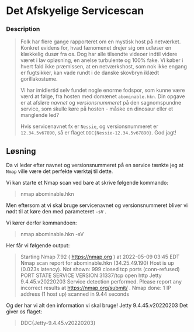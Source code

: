 # Det Afskyelige Servicescan
### Description
>Folk har flere gange rapporteret om en mystisk host på netværket. Konkret evidens for, hvad fænomenet drejer sig om udløser en klækkelig dusør fra os. Dog har alle tilsendte videoer indtil videre været i lav opløsning, en anelse turbulente og 100% fake. Vi køber i hvert fald ikke præmissen, at en netværkshost, som nok ikke engang er fugtsikker, kan vade rundt i de danske skovbryn iklædt gorillakostume.
>
>Vi har imidlertid selv fundet nogle enorme fodspor, som kunne være værd at følge, fra hosten med domænet `abominable.hkn`. Din opgave er at afsløre _navnet_ og _versionsnummeret_ på den sagnomspundne service, som skulle køre på hosten - måske en dinosaur eller et manglende led?
>
>Hvis servicenavnet fx er `Nessie`, og versionsnummeret er `12.34.5v67890`, så er flaget `DDC{Nessie-12.34.5v67890}`. God jagt!

## Løsning
Da vi leder efter navnet og versionsnummeret på en service tænkte jeg at `Nmap` ville være det perfekte værktøj til dette.

Vi kan starte et Nmap scan ved bare at skrive følgende kommando:
>nmap abominable.hkn

Men eftersom at vi skal bruge servicenavnet og versionsnummeret bliver vi nødt til at køre den med parameteret `-sV` .

Vi kører derfor kommandoen:
>nmap abominable.hkn -sV

Her får vi følgende output:
>Starting Nmap 7.92 ( https://nmap.org ) at 2022-05-09 03:45 EDT
Nmap scan report for abominable.hkn (34.25.49.190)
Host is up (0.023s latency).
Not shown: 999 closed tcp ports (conn-refused)
PORT      STATE SERVICE VERSION
31337/tcp open  http    Jetty 9.4.45.v20220203
Service detection performed. Please report any incorrect results at https://nmap.org/submit/ .
Nmap done: 1 IP address (1 host up) scanned in 9.44 seconds

Og der har vi alt den information vi skal bruge! Jetty 9.4.45.v20220203
Det giver os flaget:
>DDC{Jetty-9.4.45.v20220203}